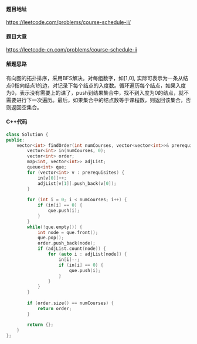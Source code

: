 #### 题目地址

https://leetcode.com/problems/course-schedule-ii/

#### 题目大意

https://leetcode-cn.com/problems/course-schedule-ii

#### 解题思路

有向图的拓扑排序，采用BFS解决。对每组数字，如[1,0], 实际可表示为一条从结点0指向结点1的边，对记录下每个结点的入度数。循环遍历每个结点，如果入度为0，表示没有需要上的课了，push到结果集合中，找不到入度为0的结点，就不需要进行下一次遍历。最后，如果集合中的结点数等于课程数，则返回该集合，否则返回空集合。

#### C++代码

```c++
class Solution {
public:
    vector<int> findOrder(int numCourses, vector<vector<int>>& prerequisites) {
        vector<int> in(numCourses, 0);
        vector<int> order;
        map<int, vector<int>> adjList;
        queue<int> que;
        for (vector<int> v : prerequisites) {
            in[v[0]]++;
            adjList[v[1]].push_back(v[0]);
        }
        
        for (int i = 0; i < numCourses; i++) {
            if (in[i] == 0) {
                que.push(i);
            }
        }
        while(!que.empty()) {
            int node = que.front();
            que.pop();
            order.push_back(node);
            if (adjList.count(node)) {
                for (auto i : adjList[node]) {
                    in[i]--;
                    if (in[i] == 0) {
                        que.push(i);
                    }
                }
            }
        }
        
        if (order.size() == numCourses) {
            return order;
        }
        
        return {};
    }
};
```

